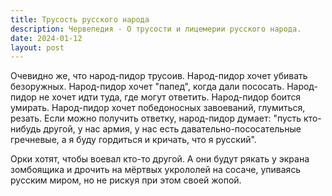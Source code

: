 ```yaml
---
title: Трусость русского народа
description: Червепедия - О трусости и лицемерии русского народа.
date: 2024-01-12
layout: post
---
```


<p>Очевидно же, что народ-пидор трусоив. Народ-пидор хочет убивать безоружных. Народ-пидор хочет "папед", когда дали пососать. Народ-пидор не хочет идти туда, где могут ответить. Народ-пидор боится умирать. Народ-пидор хочет победоносных завоеваний, глумиться, резать. Если можно получить ответку, народ-пидор думает: "пусть кто-нибудь другой, у нас армия, у нас есть давательно-пососательные гречневые, а я буду гордиться и кричать, что я русский".</p>

<p>Орки хотят, чтобы воевал кто-то другой. А они будут рякать у экрана зомбоящика и дрочить на мёртвых укрололей на сосаче, упиваясь русским миром, но не рискуя при этом своей жопой.</p>
